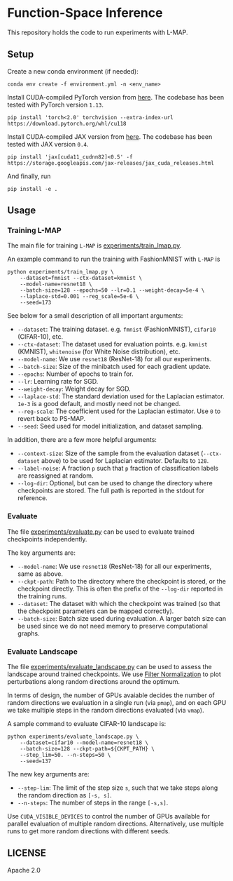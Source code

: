 # Function-Space Inference

This repository holds the code to run experiments with L-MAP.

## Setup

Create a new conda environment (if needed):
```
conda env create -f environment.yml -n <env_name>
```

Install CUDA-compiled PyTorch version from [here](https://pytorch.org). The codebase
has been tested with PyTorch version `1.13`.
```shell
pip install 'torch<2.0' torchvision --extra-index-url https://download.pytorch.org/whl/cu118
```

Install CUDA-compiled JAX version from [here](https://github.com/google/jax#installation). The
codebase has been tested with JAX version `0.4`.
```shell
pip install 'jax[cuda11_cudnn82]<0.5' -f https://storage.googleapis.com/jax-releases/jax_cuda_releases.html
```

And finally, run
```
pip install -e .
```

## Usage

### Training L-MAP

The main file for training `L-MAP` is [experiments/train_lmap.py](./experiments/train_lmap.py).

An example command to run the training with FashionMNIST with `L-MAP` is
```shell
python experiments/train_lmap.py \
    --dataset=fmnist --ctx-dataset=kmnist \
    --model-name=resnet18 \
    --batch-size=128 --epochs=50 --lr=0.1 --weight-decay=5e-4 \
    --laplace-std=0.001 --reg_scale=5e-6 \
    --seed=173
```

See below for a small description of all important arguments:
- `--dataset`: The training dataset. e.g. `fmnist` (FashionMNIST), `cifar10` (CIFAR-10), etc.
- `--ctx-dataset`: The dataset used for evaluation points. e.g. `kmnist` (KMNIST), `whitenoise` (for White Noise distribution), etc.
- `--model-name`: We use `resnet18` (ResNet-18) for all our experiments.
- `--batch-size`: Size of the minibatch used for each gradient update.
- `--epochs`: Number of epochs to train for.
- `--lr`: Learning rate for SGD.
- `--weight-decay`: Weight decay for SGD.
- `--laplace-std`: The standard deviation used for the Laplacian estimator. `1e-3` is a good default, and mostly need not be changed.
- `--reg-scale`: The coefficient used for the Laplacian estimator. Use `0` to revert back to PS-MAP.
- `--seed`: Seed used for model initialization, and dataset sampling.

In addition, there are a few more helpful arguments:
- `--context-size`: Size of the sample from the evaluation dataset (`--ctx-dataset` above) to be used for Laplacian estimator. Defaults to `128`.
- `--label-noise`: A fraction `p` such that `p` fraction of classification labels are reassigned at random.
- `--log-dir`: Optional, but can be used to change the directory where checkpoints are stored. The full path is reported in the stdout for reference.


### Evaluate

The file [experiments/evaluate.py](./experiments/evaluate.py) can be used to evaluate trained checkpoints independently.

The key arguments are:
- `--model-name`:  We use `resnet18` (ResNet-18) for all our experiments, same as above.
- `--ckpt-path`: Path to the directory where the checkpoint is stored, or the checkpoint directly. This is often the prefix of the `--log-dir` reported in the training runs.
- `--dataset`: The dataset with which the checkpoint was trained (so that the checkpoint parameters can be mapped correctly).
- `--batch-size`: Batch size used during evaluation. A larger batch size can be used since we do not need memory to preserve computational graphs.

### Evaluate Landscape

The file [experiments/evaluate_landscape.py](./experiments/evaluate_landscape.py) can be used to assess the landscape around trained checkpoints.
We use [Filter Normalization](https://arxiv.org/abs/1712.09913) to plot perturbations along random directions around the optimum.

In terms of design, the number of GPUs avaiable decides the number of random directions we evaluation in a single run (via `pmap`),
and on each GPU we take multiple steps in the random directions evaluated (via `vmap`).

A sample command to evaluate CIFAR-10 landscape is:
```shell
python experiments/evaluate_landscape.py \
    --dataset=cifar10 --model-name=resnet18 \
    --batch-size=128 --ckpt-path=${CKPT_PATH} \
    --step_lim=50. --n-steps=50 \
    --seed=137
```

The new key arguments are:
- `--step-lim`: The limit of the step size `s`, such that we take steps along the random direction as `[-s, s]`.
- `--n-steps`: The number of steps in the range `[-s,s]`.

Use `CUDA_VISIBLE_DEVICES` to control the number of GPUs available for parallel evaluation of multiple random directions.
Alternatively, use multiple runs to get more random directions with different seeds.

## LICENSE

Apache 2.0
